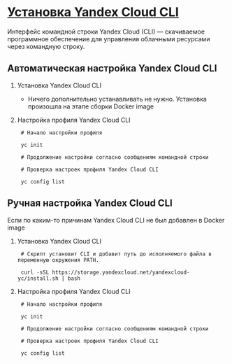 # [Установка Yandex Cloud CLI](https://yandex.cloud/en-ru/docs/cli/quickstart#install)

Интерфейс командной строки Yandex Cloud (CLI) — скачиваемое программное обеспечение для управления облачными ресурсами через командную строку.  


## Автоматическая настройка Yandex Cloud CLI

1. Установка Yandex Cloud CLI  
    - Ничего дополнительно устанавливать не нужно. Установка произошла на этапе сборки Docker image

2. Настройка профиля Yandex Cloud CLI  

        # Начало настройки профиля

        yc init

        # Продолжение настройки согласно сообщениям командной строки

        # Проверка настроек профиля Yandex Cloud CLI

        yc config list


## Ручная настройка Yandex Cloud CLI
Если по каким-то причинам Yandex Cloud CLI не был добавлен в Docker image


1. Установка Yandex Cloud CLI 

        # Скрипт установит CLI и добавит путь до исполняемого файла в переменную окружения PATH.

        curl -sSL https://storage.yandexcloud.net/yandexcloud-yc/install.sh | bash

2. Настройка профиля Yandex Cloud CLI  

        # Начало настройки профиля

        yc init

        # Продолжение настройки согласно сообщениям командной строки

        # Проверка настроек профиля Yandex Cloud CLI

        yc config list

